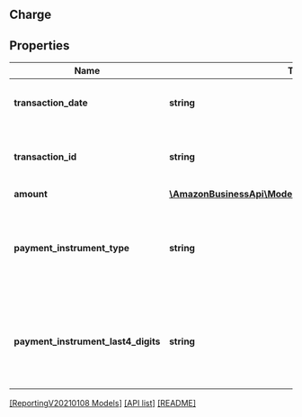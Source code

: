 ## Charge

## Properties

Name | Type | Description | Notes
------------ | ------------- | ------------- | -------------
**transaction_date** | **string** | Date when payment was processed. |
**transaction_id** | **string** | Transaction reference identifier of the transaction. |
**amount** | [**\AmazonBusinessApi\Model\ReportingV20210108\Money**](Money.md) |  |
**payment_instrument_type** | **string** | Credit card, Pay by Invoice, Bank Account, Reward Account, etc. |
**payment_instrument_last4_digits** | **string** | Last 4 digits of card. For Pay by Invoice, it's the statement number. |

[[ReportingV20210108 Models]](../) [[API list]](../../Api) [[README]](../../../README.md)
